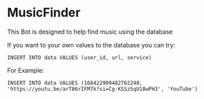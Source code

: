 # MusicFinder
This Bot is designed to help find music using the database


If you want to your own values to the database you can try:

```postgresql
INSERT INTO data VALUES (user_id, url, service)
```

For Example:

```postgresql
INSERT INTO data VALUES (168422909482762240, 'https://youtu.be/arT86rIFM7k?si=Cg-KSSz5qU18wPH3', 'YouTube')
```
